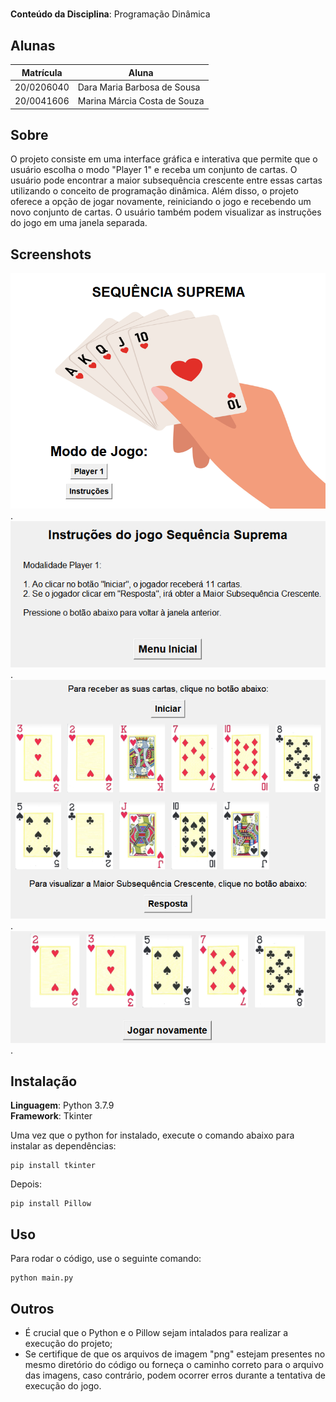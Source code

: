 # 

**Conteúdo da Disciplina**: Programação Dinâmica <br>

## Alunas
|Matrícula | Aluna |
| -- | -- |
| 20/0206040  |  Dara Maria Barbosa de Sousa  |
| 20/0041606  |  Marina Márcia Costa de Souza |


## Sobre 
O projeto consiste em uma interface gráfica e interativa que permite que o usuário escolha o modo "Player 1" e receba um conjunto de cartas. O usuário pode encontrar a maior subsequência crescente entre essas cartas utilizando o conceito de programação dinâmica. Além disso, o projeto oferece a opção de jogar novamente, reiniciando o jogo e recebendo um novo conjunto de cartas. O usuário também podem visualizar as instruções do jogo em uma janela separada.

## Screenshots
![ScreenShot1](./assets/tela_inicial.png).
![ScreenShot1](./assets/tela_instruções.png).
![ScreenShot1](./assets/tela_player1.png).
![ScreenShot1](./assets/tela_resposta.png).

## Instalação  
**Linguagem**: Python 3.7.9 <br>
**Framework**: Tkinter

Uma vez que o python for instalado, execute o comando abaixo para instalar as dependências:

```cli
pip install tkinter 
````

Depois:

```cli
pip install Pillow
```

## Uso 
Para rodar o código, use o seguinte comando:

```cli
python main.py
```

## Outros 
- É crucial que o Python e o Pillow sejam intalados para realizar a execução do projeto;
- Se certifique de que os arquivos de imagem "png" estejam presentes no mesmo diretório do código ou forneça o caminho correto para o arquivo das imagens, caso contrário, podem ocorrer erros durante a tentativa de execução do jogo.
